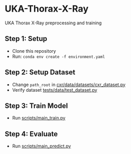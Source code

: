 # UKA-Thorax-X-Ray
UKA Thorax X-Ray preprocessing and training

## Step 1: Setup 
* Clone this repository 
* Run: `conda env create -f environment.yaml`

## Step 2: Setup Dataset
* Change `path_root` in [cxr/data/datasets/cxr_dataset.py](cxr/data/datasets/cxr_dataset.py)
* Verify dataset [tests/data/test_dataset.py](tests/data/test_dataset.py)

## Step 3: Train Model
* Run [scripts/main_train.py](scripts/main_train.py)

## Step 4: Evaluate 
* Run [scripts/main_predict.py](scripts/main_predict.py)